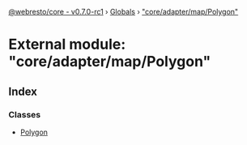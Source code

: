 [@webresto/core - v0.7.0-rc1](../README.md) › [Globals](../globals.md) › ["core/adapter/map/Polygon"](_core_adapter_map_polygon_.md)

# External module: "core/adapter/map/Polygon"

## Index

### Classes

* [Polygon](../classes/_core_adapter_map_polygon_.polygon.md)

